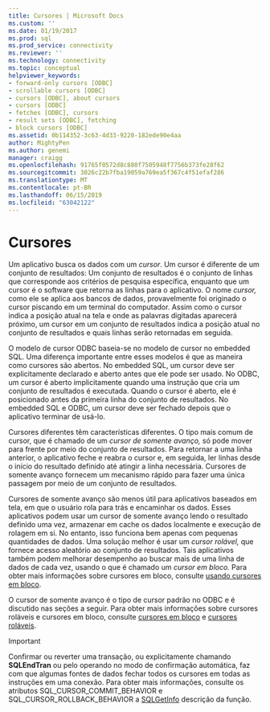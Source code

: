 ```yaml
---
title: Cursores | Microsoft Docs
ms.custom: ''
ms.date: 01/19/2017
ms.prod: sql
ms.prod_service: connectivity
ms.reviewer: ''
ms.technology: connectivity
ms.topic: conceptual
helpviewer_keywords:
- forward-only cursors [ODBC]
- scrollable cursors [ODBC]
- cursors [ODBC], about cursors
- cursors [ODBC]
- fetches [ODBC], cursors
- result sets [ODBC], fetching
- block cursors [ODBC]
ms.assetid: 0b114352-3c63-4d33-9220-182ede90e4aa
author: MightyPen
ms.author: genemi
manager: craigg
ms.openlocfilehash: 91765f0572d8c880f7505948f7756b373fe28f62
ms.sourcegitcommit: 3026c22b7fba19059a769ea5f367c4f51efaf286
ms.translationtype: MT
ms.contentlocale: pt-BR
ms.lasthandoff: 06/15/2019
ms.locfileid: "63042122"
---
```

# <a name="cursors"></a>Cursores
Um aplicativo busca os dados com um *cursor*. Um cursor é diferente de um conjunto de resultados: Um conjunto de resultados é o conjunto de linhas que corresponde aos critérios de pesquisa específica, enquanto que um cursor é o software que retorna as linhas para o aplicativo. O nome *cursor,* como ele se aplica aos bancos de dados, provavelmente foi originado o cursor piscando em um terminal do computador. Assim como o cursor indica a posição atual na tela e onde as palavras digitadas aparecerá próximo, um cursor em um conjunto de resultados indica a posição atual no conjunto de resultados e quais linhas serão retornadas em seguida.  
  
 O modelo de cursor ODBC baseia-se no modelo de cursor no embedded SQL. Uma diferença importante entre esses modelos é que as maneira como cursores são abertos. No embedded SQL, um cursor deve ser explicitamente declarado e aberto antes que ele pode ser usado. No ODBC, um cursor é aberto implicitamente quando uma instrução que cria um conjunto de resultados é executada. Quando o cursor é aberto, ele é posicionado antes da primeira linha do conjunto de resultados. No embedded SQL e ODBC, um cursor deve ser fechado depois que o aplicativo terminar de usá-lo.  
  
 Cursores diferentes têm características diferentes. O tipo mais comum de cursor, que é chamado de um *cursor de somente avanço,* só pode mover para frente por meio do conjunto de resultados. Para retornar a uma linha anterior, o aplicativo feche e reabra o cursor e, em seguida, ler linhas desde o início do resultado definido até atingir a linha necessária. Cursores de somente avanço fornecem um mecanismo rápido para fazer uma única passagem por meio de um conjunto de resultados.  
  
 Cursores de somente avanço são menos útil para aplicativos baseados em tela, em que o usuário rola para trás e encaminhar os dados. Esses aplicativos podem usar um cursor de somente avanço lendo o resultado definido uma vez, armazenar em cache os dados localmente e execução de rolagem em si. No entanto, isso funciona bem apenas com pequenas quantidades de dados. Uma solução melhor é usar um *cursor rolável,* que fornece acesso aleatório ao conjunto de resultados. Tais aplicativos também podem melhorar desempenho ao buscar mais de uma linha de dados de cada vez, usando o que é chamado um *cursor em bloco.* Para obter mais informações sobre cursores em bloco, consulte [usando cursores em bloco](../../../odbc/reference/develop-app/using-block-cursors.md).  
  
 O cursor de somente avanço é o tipo de cursor padrão no ODBC e é discutido nas seções a seguir. Para obter mais informações sobre cursores roláveis e cursores em bloco, consulte [cursores em bloco](../../../odbc/reference/develop-app/block-cursors.md) e [cursores roláveis](../../../odbc/reference/develop-app/scrollable-cursors.md).  
  
> [!IMPORTANT]  
>  Confirmar ou reverter uma transação, ou explicitamente chamando **SQLEndTran** ou pelo operando no modo de confirmação automática, faz com que algumas fontes de dados fechar todos os cursores em todas as instruções em uma conexão. Para obter mais informações, consulte os atributos SQL_CURSOR_COMMIT_BEHAVIOR e SQL_CURSOR_ROLLBACK_BEHAVIOR a [SQLGetInfo](../../../odbc/reference/syntax/sqlgetinfo-function.md) descrição da função.
